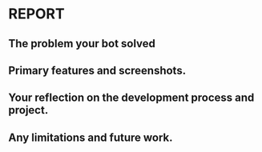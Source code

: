 # REPORT

## The problem your bot solved


## Primary features and screenshots.


## Your reflection on the development process and project.


## Any limitations and future work.


